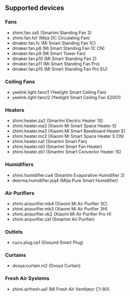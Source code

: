 ## Supported devices

### Fans
* zhimi.fan.za5 (Smartmi Standing Fan 3)
* zhimi.fan.fa1 (Mijia DC Circulating Fan)
* dmaker.fan.1c (Mi Smart Standing Fan 1C)
* dmaker.fan.p8 (Mi Smart Standing Fan 1C CN)
* dmaker.fan.p9 (Mi Smart Tower Fan)
* dmaker.fan.p10 (Mi Smart Standing Fan 2)
* dmaker.fan.p11 (Mi Smart Standing Fan Pro)
* dmaker.fan.p15 (Mi Smart Standing Fan Pro EU)

### Ceiling Fans
* yeelink.light.fancl1 (Yeelight Smart Ceiling Fan)
* yeelink.light.fancl2 (Yeelight Smart Ceiling Fan S2001)

### Heaters
* zhimi.heater.za2 (Smartmi Electric Heater 1S)
* zhimi.heater.ma2 (Xiaomi Mi Smart Space Heater S)
* zhimi.heater.ma3 (Xiaomi Mi Smart Baseboard Heater E)
* zhimi.heater.mc2 (Xiaomi Mi Smart Space Heater S CN)
* zhimi.heater.na1 (Smartmi Smart Fan)
* zhimi.heater.nb1 (Smartmi Smart Fan Heater)
* zhimi.heater.zb1 (Smartmi Smart Convector Heater 1S)

### Humidifiers
* zhimi.humidifier.ca4 (Smartmi Evaporative Humidifier 2)
* deerma.humidifier.jsq4 (Mijia Pure Smart Humidifier)

### Air Purifiers
* zhimi.airpurifier.mb4 (Xiaomi Mi Air Purifier 3C)
* zhimi.airpurifier.mb3 (Xiaomi Mi Air Purifier 3H)
* zhimi.airpurifier.vb2 (Xiaomi Mi Air Purifier Pro H)
* zhimi.airpurifier.za1 (Smartmi Air Purifier)

### Outlets
* cuco.plug.cp1 (Gosund Smart Plug)

### Curtains
* dooya.curtain.m2 (Dooya Curtain)

### Fresh Air Systems
* zhimi.airfresh.ua1 (Mi Fresh Air Ventilator C1-80)
